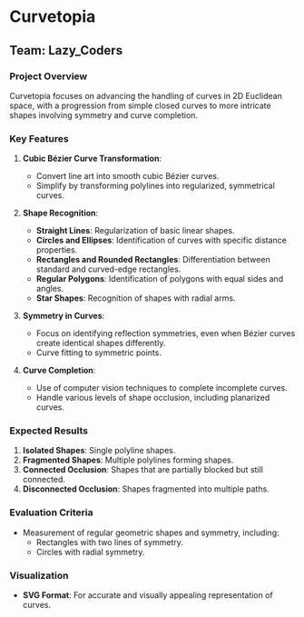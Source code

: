 # Curvetopia

## Team: Lazy_Coders

### Project Overview

Curvetopia focuses on advancing the handling of curves in 2D Euclidean space, with a progression from simple closed curves to more intricate shapes involving symmetry and curve completion.

### Key Features

1. **Cubic Bézier Curve Transformation**:
   - Convert line art into smooth cubic Bézier curves.
   - Simplify by transforming polylines into regularized, symmetrical curves.

2. **Shape Recognition**:
   - **Straight Lines**: Regularization of basic linear shapes.
   - **Circles and Ellipses**: Identification of curves with specific distance properties.
   - **Rectangles and Rounded Rectangles**: Differentiation between standard and curved-edge rectangles.
   - **Regular Polygons**: Identification of polygons with equal sides and angles.
   - **Star Shapes**: Recognition of shapes with radial arms.

3. **Symmetry in Curves**:
   - Focus on identifying reflection symmetries, even when Bézier curves create identical shapes differently.
   - Curve fitting to symmetric points.

4. **Curve Completion**:
   - Use of computer vision techniques to complete incomplete curves.
   - Handle various levels of shape occlusion, including planarized curves.

### Expected Results

1. **Isolated Shapes**: Single polyline shapes.
2. **Fragmented Shapes**: Multiple polylines forming shapes.
3. **Connected Occlusion**: Shapes that are partially blocked but still connected.
4. **Disconnected Occlusion**: Shapes fragmented into multiple paths.

### Evaluation Criteria

- Measurement of regular geometric shapes and symmetry, including:
  - Rectangles with two lines of symmetry.
  - Circles with radial symmetry.

### Visualization

- **SVG Format**: For accurate and visually appealing representation of curves.

